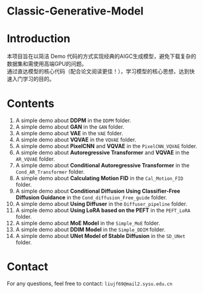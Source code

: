 # Classic-Generative-Model
# Introduction
本项目旨在以简洁 Demo 代码的方式实现经典的AIGC生成模型，避免下载复杂的数据集和需使用高端GPU的问题。<br />
通过直达模型的核心代码（配合论文阅读更佳！），学习模型的核心思想，达到快速入门学习的目的。<br />

# Contents
1. A simple demo about **DDPM** in the ``DDPM`` folder.
2. A simple demo about **GAN** in the ``GAN`` folder.
3. A simple demo about **VAE** in the ``VAE`` folder.
4. A simple demo about **VQVAE** in the ``VQVAE`` folder.
5. A simple demo about **PixelCNN** and **VQVAE** in the ``PixelCNN_VQVAE`` folder.
6. A simple demo about **Autoregressive Transformer** and **VQVAE** in the ``AR_VQVAE`` folder.
7. A simple demo about **Conditional Autoregressive Transformer** in the ``Cond_AR_Transformer`` folder.
8. A simple demo about **Calculating Motion FID** in the ``Cal_Motion_FID`` folder.
9. A simple demo about **Conditional Diffusion Using Classifier-Free Diffusion Guidance** in the ``Cond_diffusion_Free_guide`` folder.
10. A simple demo about **Using Diffuser** in the ``Diffuser_pipeline`` folder.
11. A simple demo about **Using LoRA based on the PEFT** in the ``PEFT_LoRA`` folder.
12. A simple demo about **MoE Model** in the ``Simple_MoE`` folder.
13. A simple demo about **DDIM Model** in the ``Simple_DDIM`` folder.
14. A simple demo about **UNet Model of Stable Diffusion** in the ``SD_UNet`` folder.

# Contact
For any questions, feel free to contact: ```liujf69@mail2.sysu.edu.cn```
